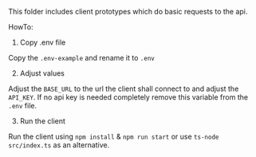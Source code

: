 This folder includes client prototypes which do basic requests to the api.

HowTo:

1. Copy .env file

Copy the `.env-example` and rename it to `.env`

2. Adjust values

Adjust the `BASE_URL` to the url the client shall connect to and adjust the `API_KEY`. If no api key is needed completely remove this variable from the `.env` file.

3. Run the client

Run the client using `npm install` & `npm run start` or use `ts-node src/index.ts` as an alternative.
